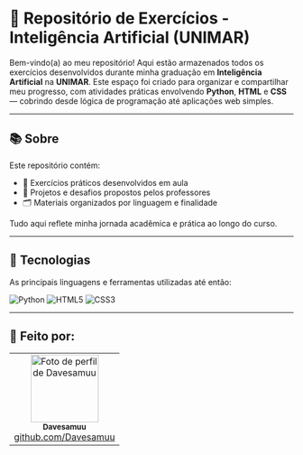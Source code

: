 # 🧠 Repositório de Exercícios - Inteligência Artificial (UNIMAR)

Bem-vindo(a) ao meu repositório! Aqui estão armazenados todos os exercícios desenvolvidos durante minha graduação em **Inteligência Artificial** na **UNIMAR**. Este espaço foi criado para organizar e compartilhar meu progresso, com atividades práticas envolvendo **Python**, **HTML** e **CSS** — cobrindo desde lógica de programação até aplicações web simples.

---

## 📚 Sobre

Este repositório contém:

- 📌 Exercícios práticos desenvolvidos em aula  
- 🧪 Projetos e desafios propostos pelos professores  
- 🗂️ Materiais organizados por linguagem e finalidade  

Tudo aqui reflete minha jornada acadêmica e prática ao longo do curso.

---

## 🚀 Tecnologias

As principais linguagens e ferramentas utilizadas até então:

![Python](https://img.shields.io/badge/-Python-3776AB?style=for-the-badge&logo=python&logoColor=white)
![HTML5](https://img.shields.io/badge/-HTML5-E34F26?style=for-the-badge&logo=html5&logoColor=white)
![CSS3](https://img.shields.io/badge/-CSS3-1572B6?style=for-the-badge&logo=css3&logoColor=white)

---

## 👤 Feito por:

<table>
  <tr>
    <td align="center">
      <a href="https://github.com/Davesamuu">
        <img src="https://github.com/Davesamuu.png" width="120px;" alt="Foto de perfil de Davesamuu"/><br />
        <sub><b>Davesamuu</b></sub>
      </a>
      <br />
      <a href="https://github.com/Davesamuu">github.com/Davesamuu</a>
    </td>
  </tr>
</table>


